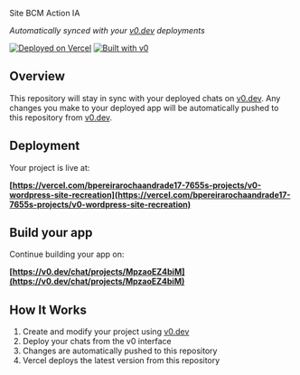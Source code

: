 Site BCM Action IA 

*Automatically synced with your [v0.dev](https://v0.dev) deployments*

[![Deployed on Vercel](https://img.shields.io/badge/Deployed%20on-Vercel-black?style=for-the-badge&logo=vercel)](https://vercel.com/bpereirarochaandrade17-7655s-projects/v0-wordpress-site-recreation)
[![Built with v0](https://img.shields.io/badge/Built%20with-v0.dev-black?style=for-the-badge)](https://v0.dev/chat/projects/MpzaoEZ4biM)

## Overview

This repository will stay in sync with your deployed chats on [v0.dev](https://v0.dev).
Any changes you make to your deployed app will be automatically pushed to this repository from [v0.dev](https://v0.dev).

## Deployment

Your project is live at:

**[https://vercel.com/bpereirarochaandrade17-7655s-projects/v0-wordpress-site-recreation](https://vercel.com/bpereirarochaandrade17-7655s-projects/v0-wordpress-site-recreation)**

## Build your app

Continue building your app on:

**[https://v0.dev/chat/projects/MpzaoEZ4biM](https://v0.dev/chat/projects/MpzaoEZ4biM)**

## How It Works

1. Create and modify your project using [v0.dev](https://v0.dev)
2. Deploy your chats from the v0 interface
3. Changes are automatically pushed to this repository
4. Vercel deploys the latest version from this repository
